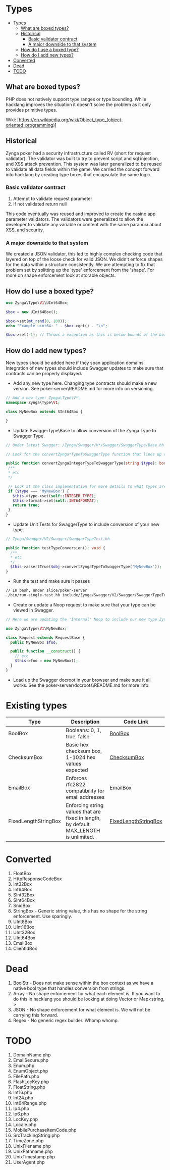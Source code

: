 # Types

<!-- TOC depthFrom:1 depthTo:6 withLinks:1 updateOnSave:1 orderedList:0 -->

- [Types](#types)
	- [What are boxed types?](#intro)
	- [Historical](#historical)
		- [Basic validator contract](#basic_contract)
		- [A major downside to that system](#downside)
	- [How do I use a boxed type?](#usage)
	- [How do I add new types?](#add)
- [Converted](#converted)
- [Dead](#dead)
- [TODO](#todo)

<!-- /TOC -->

<a name="intro"></a>
## What are boxed types?

PHP does not natively support type ranges or type bounding. While hacklang improves the situation it doesn't solve the problem as it only provides primitive types.

Wiki: [https://en.wikipedia.org/wiki/Object_type_(object-oriented_programming)]

<a name="historical"></a>
## Historical

Zynga poker had a security infrastructure called RV (short for request validator). The validator was built to try to prevent script and sql injection, and XSS attack prevention. This system was later generalized to be reused to validate all data fields within the game. We carried the concept forward into hacklang by creating type boxes that encapsulate the same logic.

<a name="basic_contract"></a>
### Basic validator contract

1. Attempt to validate request parameter
1. If not validated return null

This code eventually was reused and improved to create the casino app parameter validators. The validators were generalized to allow the developer to validate any variable or content with the same paranoia about XSS, and security.

<a name="downside"></a>
### A major downside to that system

We created a JSON validator, this led to highly complex checking code that layered on top of the loose check for valid JSON. We didn't enforce shapes for the data within a structure consistently. We are attempting to fix that problem set by splitting up the 'type' enforcement from the 'shape'. For more on shape enforcement look at storable objects.

<a name="usage"></a>
## How do I use a boxed type?

```php
use Zynga\Type\V1\UInt64Box;

$box = new UInt64Box();

$box->set(mt_rand(0, 100));
echo "Example uint64: " . $box->get() . "\n";

$box->set(-1); // Throws a exception as this is below bounds of the box.

```
<a name="add"></a>

## How do I add new types?

New types should be added here if they span application domains. Integration of new types should include Swagger updates to make sure that contracts can be properly displayed.

* Add any new type here. Changing type contracts should make a new version. See poker-server\README.md for more info on versioning.

```php
// Add a new type: Zynga\Type\V*\
namespace Zynga\Type\V1;

class MyNewBox extends SInt64Box {

}
```

* Update SwaggerType\Base to allow conversion of the Zynga Type to Swagger Type.

```php
// Under latest Swagger: /Zynga/Swagger/V*/Swagger/SwaggerType/Base.hh

// Look for the convertZynga*TypeToSwaggerType function that lines up with your type

public function convertZyngaIntegerTypeToSwaggerType(string $type): bool {
 /**
 * etc
 */

 // Look at the class implementation for more details to what types are available.
 if ($type === 'MyNewBox') {
   $this->type->set(self::INTEGER_TYPE);
   $this->format->set(self::INT64FORMAT);
   return true;
 }
}
```

* Update Unit Tests for SwaggerType to include conversion of your new type.

```php
// Zynga/Swagger/V2/Swagger/SwaggerTypeTest.hh

public function testTypeConversion(): void {
  /**
  * etc
  */
  $this->assertTrue($obj->convertZyngaTypeToSwaggerType('MyNewBox'));
}
```

* Run the test and make sure it passes

```bash
// In bash, under slice/poker-server
./bin/run-single-test.hh include/Zynga/Swagger/V2/Swagger/SwaggerTypeTest.hh
```

* Create or update a Noop request to make sure that your type can be viewed in Swagger.

```php
// Here we are updating the 'Internal' Noop to include our new type Zynga/Internal/Services/Noop/V1/Request.hh

use Zynga\Type\V1\MyNewBox;

class Request extends RequestBase {
  public MyNewBox $foo;

  public function __construct() {
    // etc
    $this->foo = new MyNewBox();
  }
}
```

* Load up the Swagger docroot in your browser and make sure it all works. See the poker-server\docroots\README.md for more info.

# Existing types

Type | Description | Code Link
---- | ----------- | ---------
BoolBox | Booleans: 0, 1, true, false | [BoolBox](../src/Zynga/Framework/Type/V1/BoolBox.hh)
ChecksumBox | Basic hex checksum box, 1-1024 hex values expected | [ChecksumBox](../src/Zynga/Framework/Type/V1/ChecksumBox.hh)
EmailBox | Enforces rfc2822 compatibility for email addresses | [EmailBox](../src/Zynga/Framework/Type/V1/EmailBox.hh)
FixedLengthStringBox | Enforcing string values that are fixed in length, by default MAX_LENGTH is unlimited. | [FixedLengthStringBox](../src/Zynga/Framework/Type/V1/FixedLengthStringBox.hh)

# Converted

1. FloatBox
1. HttpResponseCodeBox
1. Int32Box
1. Int64Box
1. SInt32Box
1. SInt64Box
1. SnidBox
1. StringBox - Generic string value, this has no shape for the string enforcement. Use sparingly.
1. UInt8Box
1. UInt16Box
1. UInt32Box
1. UInt64Box
1. EmailBox
1. ClientIdBox

# Dead
1. BoolStr - Does not make sense within the box context as we have a native bool type that handles conversion from strings.
1. Array - No shape enforcement for what each element is. If you want to do this in hacklang you should be looking at doing Vector<T> or Map<string, <T>>
1. JSON - No shape enforcement for what element is. We will not be carrying this forward.
1. Regex - No generic regex builder. Whomp whomp.

# TODO
1. DomainName.php
1. EmailSecure.php
1. Enum.php
1. EnumObject.php
1. FilePath.php
1. FlashLocKey.php
1. FloatString.php
1. Int16.php
1. Int24.php
1. Int64Range.php
1. Ip4.php
1. Ip6.php
1. LocKey.php
1. Locale.php
1. MobilePurchaseItemCode.php
1. SrcTrackingString.php
1. TimeZone.php
1. UnixFilename.php
1. UnixPathname.php
1. UnixTimestamp.php
1. UserAgent.php
